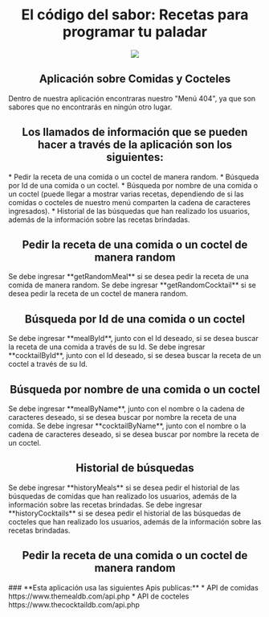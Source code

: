 <h1 align="center"> El código del sabor: Recetas para programar tu paladar </h1>

<p align="center">
  <img src="https://cdn.pixabay.com/photo/2023/11/26/00/41/ai-generated-8412657_1280.png"/>
</p>

<h2 align="center"> Aplicación sobre Comidas y Cocteles </h2>

Dentro de nuestra aplicación encontraras nuestro "Menú 404", ya que son sabores que no encontrarás en ningún otro lugar.

<h2 align="center"> Los llamados de información que se pueden hacer a través de la aplicación son los siguientes: </h2>
* Pedir la receta de una comida o un coctel de manera random.
* Búsqueda por Id de una comida o un coctel.
* Búsqueda por nombre de una comida o un coctel (puede llegar a mostrar varias recetas, dependiendo de si las comidas o cocteles de nuestro menú comparten la cadena de caracteres ingresados).
* Historial de las búsquedas que han realizado los usuarios, además de la información sobre las recetas brindadas.

<h2 align="center"> Pedir la receta de una comida o un coctel de manera random </h2>
Se debe ingresar **getRandomMeal** si se desea pedir la receta de una comida de manera random.  
Se debe ingresar **getRandomCocktail** si se desea pedir la receta de un coctel de manera random.

<h2 align="center"> Búsqueda por Id de una comida o un coctel </h2>
Se debe ingresar **mealById**, junto con el Id deseado, si se desea buscar la receta de una comida a través de su Id.  
Se debe ingresar **cocktailById**, junto con el Id deseado, si se desea buscar la receta de un coctel a través de su Id.

<h2 align="center"> Búsqueda por nombre de una comida o un coctel </h2>
Se debe ingresar **mealByName**, junto con el nombre o la cadena de caracteres deseado, si se desea buscar por nombre la receta de una comida.  
Se debe ingresar **cocktailByName**, junto con el nombre o la cadena de caracteres deseado, si se desea buscar por nombre la receta de un coctel.  

<h2 align="center"> Historial de búsquedas </h2>
Se debe ingresar **historyMeals** si se desea pedir el historial de las búsquedas de comidas que han realizado los usuarios, además de la información sobre las recetas brindadas. 
Se debe ingresar **historyCocktails** si se desea pedir el historial de las búsquedas de cocteles que han realizado los usuarios, además de la información sobre las recetas brindadas. 

<h2 align="center"> Pedir la receta de una comida o un coctel de manera random </h2>
### **Esta aplicación usa las siguientes Apis publicas:**
* API de comidas https://www.themealdb.com/api.php
* API de cocteles https://www.thecocktaildb.com/api.php